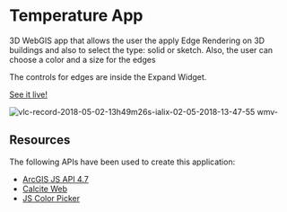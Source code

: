 # Temperature App

3D WebGIS app that allows the user the apply Edge Rendering on 3D buildings and also to select the type: solid or sketch. 
Also, the user can choose a color and a size for the edges

The controls for edges are inside the Expand Widget.

[See it live!](https://ialixandroae.github.io/bucharestEdgeRendering/)

![vlc-record-2018-05-02-13h49m26s-ialix-02-05-2018-13-47-55 wmv-](https://user-images.githubusercontent.com/18401030/39519663-594b6c88-4e10-11e8-92f8-d778fc8bc74f.gif)

## Resources

The following APIs have been used to create this application:
* <a target="blank" href="https://developers.arcgis.com/javascript/">ArcGIS JS API 4.7</a>
* <a target="blank" href="http://esri.github.io/calcite-web/">Calcite Web</a>
* <a target="blank" href="http://jscolor.com/">JS Color Picker</a>
